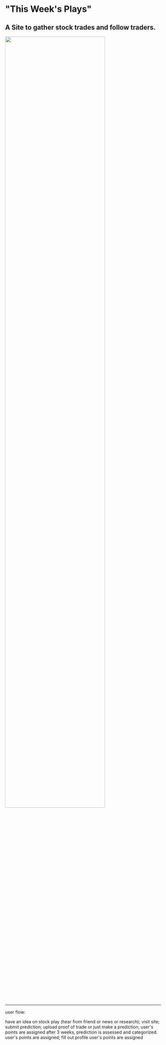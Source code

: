 # "This Week's Plays" 
A Site to gather stock trades and follow traders.
---

<img width="80%" src="https://github.com/Kiel-H-Byrne/thisWeeksPlays/assets/955269/e87125eb-91a4-4102-90bf-33516c918e66" />

---

user flow: 

have an idea on stock play (hear from friend or news or research); 
visit site; 
submit prediction; upload proof of trade or just make a prediction; 
user's points are assigned
after 3 weeks, prediction is assessed and categorized. 
user's points are assigned; 
fill out profile 
user's points are assigned
